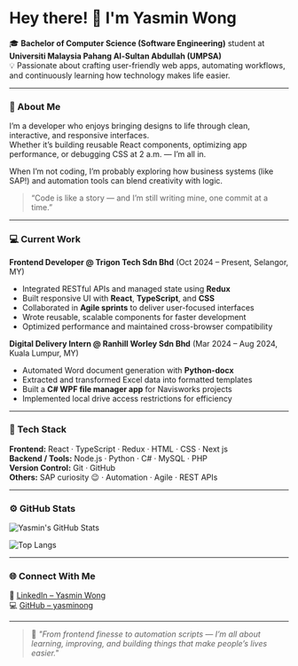# Hey there! 👋 I'm Yasmin Wong

🎓 **Bachelor of Computer Science (Software Engineering)** student at **Universiti Malaysia Pahang Al-Sultan Abdullah (UMPSA)**  
💡 Passionate about crafting user-friendly web apps, automating workflows, and continuously learning how technology makes life easier.

---

### 🧠 About Me

I’m a developer who enjoys bringing designs to life through clean, interactive, and responsive interfaces.  
Whether it’s building reusable React components, optimizing app performance, or debugging CSS at 2 a.m. — I’m all in.  

When I’m not coding, I’m probably exploring how business systems (like SAP!) and automation tools can blend creativity with logic.  

> “Code is like a story — and I’m still writing mine, one commit at a time.”

---

### 💻 Current Work

**Frontend Developer @ Trigon Tech Sdn Bhd** (Oct 2024 – Present, Selangor, MY)

- Integrated RESTful APIs and managed state using **Redux**
- Built responsive UI with **React**, **TypeScript**, and **CSS**
- Collaborated in **Agile sprints** to deliver user-focused interfaces
- Wrote reusable, scalable components for faster development
- Optimized performance and maintained cross-browser compatibility

**Digital Delivery Intern @ Ranhill Worley Sdn Bhd** (Mar 2024 – Aug 2024, Kuala Lumpur, MY)

- Automated Word document generation with **Python-docx**
- Extracted and transformed Excel data into formatted templates
- Built a **C# WPF file manager app** for Navisworks projects
- Implemented local drive access restrictions for efficiency

---

### 🧩 Tech Stack

**Frontend:** React · TypeScript · Redux · HTML · CSS  · Next js  
**Backend / Tools:** Node.js · Python · C# · MySQL  · PHP  
**Version Control:** Git · GitHub  
**Others:** SAP curiosity 😉 · Automation · Agile · REST APIs

---

### ⚙️ GitHub Stats

![Yasmin's GitHub Stats](https://github-readme-stats.vercel.app/api?username=yasminong&show_icons=true&theme=radical)

![Top Langs](https://github-readme-stats.vercel.app/api/top-langs/?username=yasminong&layout=compact&theme=radical)

---

### 🌐 Connect With Me

💼 [LinkedIn – Yasmin Wong](https://www.linkedin.com/in/yasmin-wong-274367254)  
💻 [GitHub – yasminong](https://github.com/yasminong)

---

> 🌸 *"From frontend finesse to automation scripts — I’m all about learning, improving, and building things that make people’s lives easier."*
